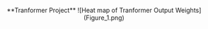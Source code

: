 <p align="center">
**Tranformer Project**
![Heat map of Tranformer Output Weights](Figure_1.png)
</p>
